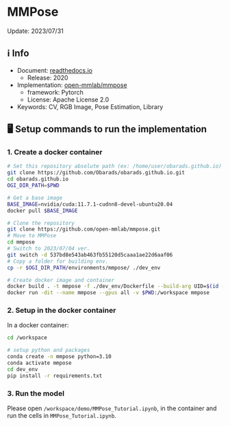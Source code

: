 # MMPose

Update: 2023/07/31

## ℹ️ Info
- Document: [readthedocs.io](https://mmpose.readthedocs.io/en/latest/overview.html)
  - Release: 2020
- Implementation: [open-mmlab/mmpose](https://github.com/open-mmlab/mmpose)
  - framework: Pytorch
  - License: Apache License 2.0
- Keywords: CV, RGB Image, Pose Estimation, Library

## 🖥️ Setup commands to run the implementation
### 1. Create a docker container
```bash
# Set this repository absolute path (ex: /home/user/obarads.github.io)
git clone https://github.com/Obarads/obarads.github.io.git
cd obarads.github.io
OGI_DIR_PATH=$PWD

# Get a base image
BASE_IMAGE=nvidia/cuda:11.7.1-cudnn8-devel-ubuntu20.04
docker pull $BASE_IMAGE

# Clone the repository
git clone https://github.com/open-mmlab/mmpose.git
# Move to MMPose
cd mmpose
# Switch to 2023/07/04 ver.
git switch -d 537bd8e543ab463fb55120d5caaa1ae22d6aaf06
# Copy a folder for building env.
cp -r $OGI_DIR_PATH/environments/mmpose/ ./dev_env

# Create docker image and container
docker build . -t mmpose -f ./dev_env/Dockerfile --build-arg UID=$(id -u) --build-arg GID=$(id -g) --build-arg BASE_IMAGE=$BASE_IMAGE
docker run -dit --name mmpose --gpus all -v $PWD:/workspace mmpose
```

### 2. Setup in the docker container
In a docker container:
```bash
cd /workspace

# setup python and packages
conda create -n mmpose python=3.10
conda activate mmpose
cd dev_env
pip install -r requirements.txt
```

### 3. Run the model
Please open `/workspace/demo/MMPose_Tutorial.ipynb`, in the container and run the cells in `MMPose_Tutorial.ipynb`.
